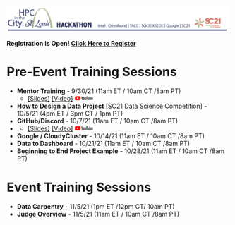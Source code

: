 ![hpcinthecity_header_logo](images/hpcinthecity_header_logo.png)

**Registration is Open! [Click Here to Register](https://forms.gle/tJEp3yDQf9ZuXsrB9)**

# Pre-Event Training Sessions
* **Mentor Training** - 9/30/21  (11am ET / 10am CT /8am PT)
  * [[Slides]](Training_Slides/Mentor%20Training.pdf)  [[Video]](https://youtu.be/nOs3yW-ZlOg) ![YouTube](logos/youtube-logo-sm.png)
* **How to Design a Data Project** [SC21 Data Science Competition] - 10/5/21 (4pm ET / 3pm CT / 1pm PT)
* **GitHub/Discord** - 10/7/21 (11am ET / 10am CT /8am PT)
 * * [[Slides]](Training_Slides/Discord%20and%20GitHub%20Training.pdf)  [[Video]](https://youtu.be/zoG9BrLTxQE) ![YouTube](logos/youtube-logo-sm.png)
* **Google / CloudyCluster** - 10/14/21 (11am ET / 10am CT /8am PT)
* **Data to Dashboard** - 10/21/21 (11am ET / 10am CT /8am PT)
* **Beginning to End Project Example** - 10/28/21 (11am ET / 10am CT /8am PT)

# Event Training Sessions
* **Data Carpentry** - 11/5/21 (1pm ET /12pm CT/ 10am PT)
* **Judge Overview** - 11/5/21 (11am ET / 10am CT /8am PT)
